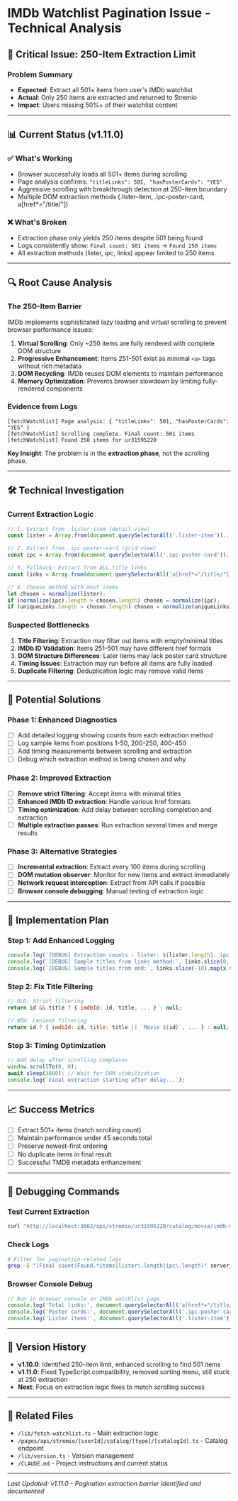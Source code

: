# IMDb Watchlist Pagination Issue - Technical Analysis

## 🚨 **Critical Issue**: 250-Item Extraction Limit

### **Problem Summary**
- **Expected**: Extract all 501+ items from user's IMDb watchlist
- **Actual**: Only 250 items are extracted and returned to Stremio
- **Impact**: Users missing 50%+ of their watchlist content

---

## 📊 **Current Status** (v1.11.0)

### ✅ **What's Working**
- Browser successfully loads all 501+ items during scrolling
- Page analysis confirms: `"titleLinks": 501, "hasPosterCards": "YES"`
- Aggressive scrolling with breakthrough detection at 250-item boundary
- Multiple DOM extraction methods (.lister-item, .ipc-poster-card, a[href*="/title/"])

### ❌ **What's Broken**
- Extraction phase only yields 250 items despite 501 being found
- Logs consistently show: `Final count: 501 items` → `Found 250 items`
- All extraction methods (lister, ipc, links) appear limited to 250 items

---

## 🔍 **Root Cause Analysis**

### **The 250-Item Barrier**
IMDb implements sophisticated lazy loading and virtual scrolling to prevent browser performance issues:

1. **Virtual Scrolling**: Only ~250 items are fully rendered with complete DOM structure
2. **Progressive Enhancement**: Items 251-501 exist as minimal `<a>` tags without rich metadata
3. **DOM Recycling**: IMDb reuses DOM elements to maintain performance
4. **Memory Optimization**: Prevents browser slowdown by limiting fully-rendered components

### **Evidence from Logs**
```
[fetchWatchlist] Page analysis: { "titleLinks": 501, "hasPosterCards": "YES" }
[fetchWatchlist] Scrolling complete. Final count: 501 items
[fetchWatchlist] Found 250 items for ur31595220
```

**Key Insight**: The problem is in the **extraction phase**, not the scrolling phase.

---

## 🛠 **Technical Investigation**

### **Current Extraction Logic**
```javascript
// 1. Extract from .lister-item (detail view)
const lister = Array.from(document.querySelectorAll('.lister-item'))...

// 2. Extract from .ipc-poster-card (grid view)
const ipc = Array.from(document.querySelectorAll('.ipc-poster-card'))...

// 3. Fallback: Extract from ALL title links
const links = Array.from(document.querySelectorAll('a[href*="/title/"]'))...

// 4. Choose method with most items
let chosen = normalize(lister);
if (normalize(ipc).length > chosen.length) chosen = normalize(ipc);
if (uniqueLinks.length > chosen.length) chosen = normalize(uniqueLinks);
```

### **Suspected Bottlenecks**

1. **Title Filtering**: Extraction may filter out items with empty/minimal titles
2. **IMDb ID Validation**: Items 251-501 may have different href formats
3. **DOM Structure Differences**: Later items may lack poster card structure
4. **Timing Issues**: Extraction may run before all items are fully loaded
5. **Duplicate Filtering**: Deduplication logic may remove valid items

---

## 🎯 **Potential Solutions**

### **Phase 1: Enhanced Diagnostics**
- [ ] Add detailed logging showing counts from each extraction method
- [ ] Log sample items from positions 1-50, 200-250, 400-450
- [ ] Add timing measurements between scrolling and extraction
- [ ] Debug which extraction method is being chosen and why

### **Phase 2: Improved Extraction**
- [ ] **Remove strict filtering**: Accept items with minimal titles
- [ ] **Enhanced IMDb ID extraction**: Handle various href formats
- [ ] **Timing optimization**: Add delay between scrolling completion and extraction
- [ ] **Multiple extraction passes**: Run extraction several times and merge results

### **Phase 3: Alternative Strategies**
- [ ] **Incremental extraction**: Extract every 100 items during scrolling
- [ ] **DOM mutation observer**: Monitor for new items and extract immediately
- [ ] **Network request interception**: Extract from API calls if possible
- [ ] **Browser console debugging**: Manual testing of extraction logic

---

## 🔧 **Implementation Plan**

### **Step 1: Add Enhanced Logging**
```javascript
console.log(`[DEBUG] Extraction counts - lister: ${lister.length}, ipc: ${ipc.length}, links: ${links.length}`);
console.log(`[DEBUG] Sample titles from links method:`, links.slice(0, 10).map(x => x.title));
console.log(`[DEBUG] Sample titles from end:`, links.slice(-10).map(x => x.title));
```

### **Step 2: Fix Title Filtering**
```javascript
// OLD: Strict filtering
return id && title ? { imdbId: id, title, ... } : null;

// NEW: Lenient filtering
return id ? { imdbId: id, title: title || `Movie ${id}`, ... } : null;
```

### **Step 3: Timing Optimization**
```javascript
// Add delay after scrolling completes
window.scrollTo(0, 0);
await sleep(3000); // Wait for DOM stabilization
console.log(`Final extraction starting after delay...`);
```

---

## 📈 **Success Metrics**

- [ ] Extract 501+ items (match scrolling count)
- [ ] Maintain performance under 45 seconds total
- [ ] Preserve newest-first ordering
- [ ] No duplicate items in final result
- [ ] Successful TMDB metadata enhancement

---

## 🐛 **Debugging Commands**

### **Test Current Extraction**
```bash
curl "http://localhost:3002/api/stremio/ur31595220/catalog/movie/imdb-movies-ur31595220?refresh=1" | jq '.metas | length'
```

### **Check Logs**
```bash
# Filter for pagination-related logs
grep -E "(Final count|Found.*items|lister\.length|ipc\.length)" server_logs.txt
```

### **Browser Console Debug**
```javascript
// Run in browser console on IMDb watchlist page
console.log('Total links:', document.querySelectorAll('a[href*="/title/"]').length);
console.log('Poster cards:', document.querySelectorAll('.ipc-poster-card').length);
console.log('Lister items:', document.querySelectorAll('.lister-item').length);
```

---

## 📝 **Version History**

- **v1.10.0**: Identified 250-item limit, enhanced scrolling to find 501 items
- **v1.11.0**: Fixed TypeScript compatibility, removed sorting menu, still stuck at 250 extraction
- **Next**: Focus on extraction logic fixes to match scrolling success

---

## 🔗 **Related Files**

- `/lib/fetch-watchlist.ts` - Main extraction logic
- `/pages/api/stremio/[userId]/catalog/[type]/[catalogId].ts` - Catalog endpoint
- `/lib/version.ts` - Version management
- `/CLAUDE.md` - Project instructions and current status

---

*Last Updated: v1.11.0 - Pagination extraction barrier identified and documented*